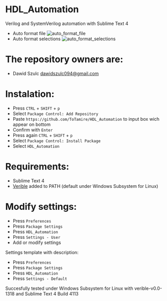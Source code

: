 # HDL_Automation
Verilog and SystemVerilog automation with Sublime Text 4

* Auto format file
![auto_format_file](https://user-images.githubusercontent.com/71039587/128532016-b6221a38-8453-4ba8-baac-10a81ce8e7f5.gif)
* Auto format selections
![auto_format_selections](https://user-images.githubusercontent.com/71039587/128612725-e45b1844-2735-4e5d-90ca-f95e3f6ef31a.gif)

# The repository owners are:
- Dawid Szulc dawidszulc094@gmail.com

# Instalation:
- Press ```CTRL``` + ```SHIFT``` + ```p```
- Select ```Package Control: Add Repository```
- Paste ```https://github.com/ToTamire/HDL_Automation``` to input box wich appear on bottom
- Confirm with ```Enter```
- Press again ```CTRL``` + ```SHIFT``` + ```p```
- Select ```Package Control: Install Package```
- Select ```HDL_Automation```

# Requirements:
- Sublime Text 4
- [Verible](https://github.com/chipsalliance/verible) added to PATH (default under Windows Subsystem for Linux)

# Modify settings:
- Press ```Preferences```
- Press ```Package Settings```
- Press ```HDL_Automation```
- Press ```Settings - User```
- Add or modify settings

Settings template with description:
- Press ```Preferences```
- Press ```Package Settings```
- Press ```HDL_Automation```
- Press ```Settings - Default```

Succesfully tested under Windows Subsystem for Linux with verible-v0.0-1318 and Sublime Text 4 Build 4113

